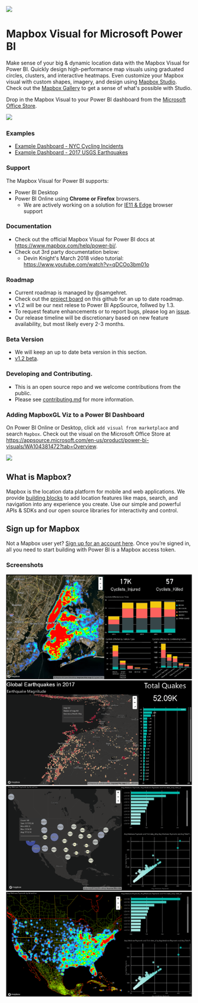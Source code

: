 <a href="https://www.mapbox.com">
  <img src="https://upload.wikimedia.org/wikipedia/commons/thumb/b/b4/Mapbox_Logo.svg/1280px-Mapbox_Logo.svg.png" width="500"/>
</a>

# Mapbox Visual for Microsoft Power BI

Make sense of your big & dynamic location data with the Mapbox Visual for Power BI.  Quickly design high-performance map visuals using graduated circles, clusters, and interactive heatmaps.  Even customize your Mapbox visual with custom shapes, imagery, and design using [Mapbox Studio](www.mapbox.com/studio).  Check out the [Mapbox Gallery](https://www.mapbox.com/gallery/) to get a sense of what's possible with Studio.

Drop in the Mapbox Visual to your Power BI dashboard from the [Microsoft Office Store](https://appsource.microsoft.com/en-us/product/power-bi-visuals/WA104381472?tab=Overview).

![](https://dl.dropbox.com/s/kymonz28oanehje/PowerBI-2.gif)

### Examples

* [Example Dashboard - NYC Cycling Incidents](https://www.mapbox.com/bites/00369)
* [Example Dashboard - 2017 USGS Earthquakes](https://app.powerbi.com/view?r=eyJrIjoiNTlkMzA5N2MtNGU0ZS00MDY5LTg1NTktNTZkODkyMmJjOThmIiwidCI6IjYyOWE3MGIyLTMyYjktNDEyNi05NTFlLTE3NjA0Y2Y0NTZlYyIsImMiOjF9)

### Support
The Mapbox Visual for Power BI supports:

* Power BI Desktop 
* Power BI Online using **Chrome or Firefox** browsers.
    - We are actively working on a solution for [IE11 & Edge](https://github.com/mapbox/mapboxgl-powerbi/issues/48) browser support
    
### Documentation

- Check out the official Mapbox Visual for Power BI docs at https://www.mapbox.com/help/power-bi/.
- Check out 3rd party documentation below:
    * Devin Knight's March 2018 video tutorial: https://www.youtube.com/watch?v=qDCOo3bm01o

### Roadmap
- Current roadmap is managed by @samgehret.
- Check out the [project board](https://github.com/mapbox/mapboxgl-powerbi/projects) on this github for an up to date roadmap.
- v1.2 will be our next relese to Power BI AppSource, follwed by 1.3.
- To request feature enhancements or to report bugs, please log an [issue](https://github.com/mapbox/mapboxgl-powerbi/issues).
- Our release timeline will be discretionary based on new feature availability, but most likely every 2-3 months.

### Beta Version
- We will keep an up to date beta version in this section.
- [v1.2 beta](https://github.com/mapbox/mapboxgl-powerbi/blob/drilldown/dist/mapboxGLMap.pbiviz).

### Developing and Contributing.
- This is an open source repo and we welcome contributions from the public.
- Please see [contributing.md](CONTRIBUTING.md) for more information.

### Adding MapboxGL Viz to a Power BI Dashboard

On Power BI Online or Desktop, click `add visual from marketplace` and search `Mapbox`.  Check out the visual on the Microsoft Office Store at https://appsource.microsoft.com/en-us/product/power-bi-visuals/WA104381472?tab=Overview.

![](https://cl.ly/0f1d1h1i2N3W/download/Image%202018-03-01%20at%2010.20.32%20AM.png)

## What is Mapbox?

Mapbox is the location data platform for mobile and web applications. We provide [building blocks](https://www.mapbox.com/products/) to add location features like maps, search, and navigation into any experience you create. Use our simple and powerful APIs & SDKs and our open source libraries for interactivity and control.

## Sign up for Mapbox

Not a Mapbox user yet? [Sign up for an account here](https://www.mapbox.com/signup/). Once you’re signed in, all you need to start building with Power BI is a Mapbox access token. 

### Screenshots

![](./assets/mapbox-viz-screenshot-1-min.png)
![](./assets/mapbox-viz-screenshot-2-min.png)
![](./assets/mapbox-viz-screenshot-3-min.png)
![](./assets/mapbox-viz-screenshot-4-min.png)
